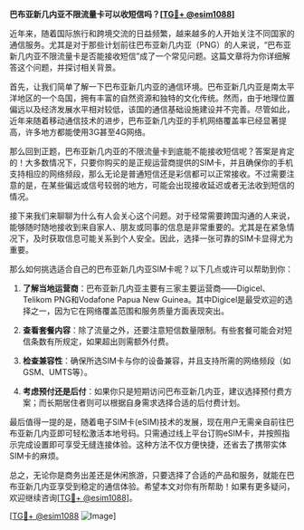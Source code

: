 **巴布亚新几内亚不限流量卡可以收短信吗？[[TG💪+ @esim1088](https://t.me/s/esim1088)]**

近年来，随着国际旅行和跨境交流的日益频繁，越来越多的人开始关注不同国家的通信服务。尤其是对于那些计划前往巴布亚新几内亚（PNG）的人来说，“巴布亚新几内亚不限流量卡是否能接收短信”成了一个常见问题。这篇文章将为你详细解答这个问题，并探讨相关背景。

首先，让我们简单了解一下巴布亚新几内亚的通信环境。巴布亚新几内亚是南太平洋地区的一个岛国，拥有丰富的自然资源和独特的文化传统。然而，由于地理位置偏远以及经济发展水平相对较低，该国的通信基础设施建设并不完善。尽管如此，近年来随着移动通信技术的进步，巴布亚新几内亚的手机网络覆盖率已经显著提高，许多地方都能使用3G甚至4G网络。

那么回到正题，巴布亚新几内亚的不限流量卡到底能不能接收短信呢？答案是肯定的！大多数情况下，只要你购买的是正规运营商提供的SIM卡，并且确保你的手机支持相应的网络频段，那么无论是普通短信还是彩信都可以正常接收。不过需要注意的是，在某些偏远或信号较弱的地方，可能会出现接收延迟或者无法收到短信的情况。

接下来我们来聊聊为什么有人会关心这个问题。对于经常需要跨国沟通的人来说，能够随时随地接收到来自家人、朋友或同事的信息是非常重要的。尤其是在紧急情况下，及时获取信息可能关系到个人安全。因此，选择一张可靠的SIM卡显得尤为重要。

那么如何挑选适合自己的巴布亚新几内亚SIM卡呢？以下几点或许可以帮助到你：

1. **了解当地运营商**：巴布亚新几内亚主要有三家主要运营商——Digicel、Telikom PNG和Vodafone Papua New Guinea。其中Digicel是最受欢迎的选择之一，因为它在网络覆盖范围和服务质量方面表现突出。
   
2. **查看套餐内容**：除了流量之外，还要注意短信数量限制。有些套餐可能会对短信条数有所规定，如果超出则需额外付费。

3. **检查兼容性**：确保所选SIM卡与你的设备兼容，并且支持所需的网络频段（如GSM、UMTS等）。

4. **考虑预付还是后付**：如果你只是短期访问巴布亚新几内亚，建议选择预付费方案；而长期居住者则可以根据自身需求选择合适的后付费计划。

最后值得一提的是，随着电子SIM卡(eSIM)技术的发展，现在用户无需亲自前往巴布亚新几内亚即可轻松激活本地号码。只需通过线上平台订购eSIM卡，并按照指示完成设置即可享受无缝连接体验。这种方法不仅方便快捷，还省去了携带实体SIM卡的麻烦。

总之，无论你是商务出差还是休闲旅游，只要选择了合适的产品和服务，就能在巴布亚新几内亚享受到稳定的通信体验。希望本文对你有所帮助！如果有更多疑问，欢迎继续咨询[[TG💪+ @esim1088](https://t.me/s/esim1088)]。

[[TG💪+ @esim1088](https://t.me/s/esim1088) ![Image](https://i.postimg.cc/4NQfJmqS/Snipaste-2025-05-13-00-14-12.png)]